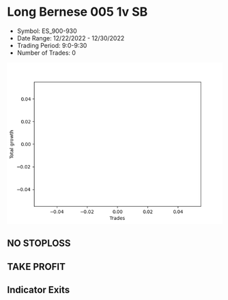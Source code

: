 # Long Bernese 005 1v SB 
- Symbol: ES_900-930
- Date Range: 12/22/2022 - 12/30/2022
- Trading Period: 9:0-9:30
- Number of Trades: 0

![Plot](LongBernese0051vSBES_900-930.png)
## NO STOPLOSS














## TAKE PROFIT











## Indicator Exits

